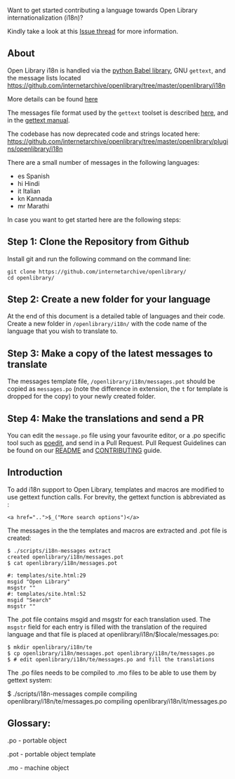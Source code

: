 Want to get started contributing a language towards Open Library internationalization (i18n)?

Kindly take a look at this [Issue thread](https://github.com/internetarchive/openlibrary/issues/871) for more information.

## About

Open Library i18n is handled via the [python Babel library](http://babel.pocoo.org/en/latest/), GNU `gettext`, and the message lists located https://github.com/internetarchive/openlibrary/tree/master/openlibrary/i18n

More details can be found [here](https://github.com/internetarchive/openlibrary/blob/master/openlibrary/i18n/__init__.py)

The messages file format used by the `gettext` toolset is described [here](http://pology.nedohodnik.net/doc/user/en_US/ch-poformat.html), and in the [gettext manual](https://www.gnu.org/software/gettext/manual/html_node/PO-Files.html#PO-Files).


The codebase has now deprecated code and strings located here: https://github.com/internetarchive/openlibrary/tree/master/openlibrary/plugins/openlibrary/i18n

There are a small number of messages in the following languages:

* es Spanish
* hi Hindi
* it Italian
* kn Kannada
* mr Marathi

In case you want to get started here are the following steps:

## Step 1: Clone the Repository from Github
Install git and run the following command on the command line:
```
git clone https://github.com/internetarchive/openlibrary/
cd openlibrary/
```

## Step 2: Create a new folder for your language
At the end of this document is a detailed table of languages and their code. Create a new folder in `/openlibrary/i18n/` with the code name of the language that you wish to translate to.

## Step 3: Make a copy of the latest messages to translate
The messages template file, `/openlibrary/i18n/messages.pot` should be copied as `messages.po` (note the difference in extension, the `t` for template is dropped for the copy) to your newly created folder.

## Step 4: Make the translations and send a PR
You can edit the `message.po` file using your favourite editor, or a .po specific tool such as [poedit](https://poedit.net/), and send in a Pull Request. Pull Request Guidelines can be found on our [README](https://github.com/internetarchive/openlibrary/blob/master/Readme.md) and [CONTRIBUTING](https://github.com/internetarchive/openlibrary/blob/master/CONTRIBUTING.md) guide.

## Introduction
To add i18n support to Open Library, templates and macros are modified to use gettext function calls. For brevity, the gettext function is abbreviated as :

    <a href="..">$_("More search options")</a>
    
The messages in the the templates and macros are extracted and .pot file is created:
    
    $ ./scripts/i18n-messages extract
    created openlibrary/i18n/messages.pot
    $ cat openlibrary/i18n/messages.pot

    #: templates/site.html:29
    msgid "Open Library"
    msgstr ""
    #: templates/site.html:52
    msgid "Search"
    msgstr ""
    
The .pot file contains msgid and msgstr for each translation used. The `msgstr` field for each entry is filled with the translation of the required language and that file is placed at openlibrary/i18n/$locale/messages.po:

    $ mkdir openlibrary/i18n/te
    $ cp openlibrary/i18n/messages.pot openlibrary/i18n/te/messages.po
    $ # edit openlibrary/i18n/te/messages.po and fill the translations
    
The .po files needs to be compiled to .mo files to be able to use them by gettext system:

 $ ./scripts/i18n-messages compile
    compiling openlibrary/i18n/te/messages.po
    compiling openlibrary/i18n/it/messages.po
    
## Glossary:
.po - portable object

.pot - portable object template

.mo - machine object
